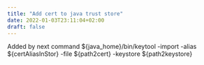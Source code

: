 ```yaml
---        
title: "Add cert to java trust store"        
date: 2022-01-03T23:11:04+02:00        
draft: false                                                        
--- 
```


Added by next command
${java_home}/bin/keytool -import -alias ${certAliasInStor} -file ${path2cert} -keystore ${path2keystore}
